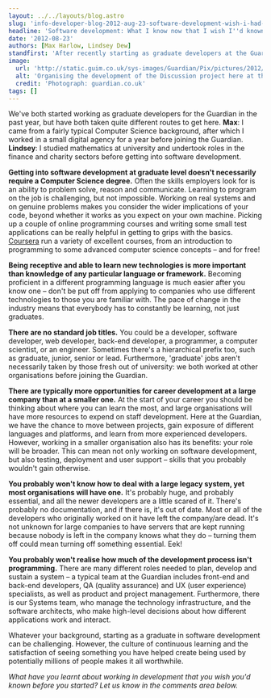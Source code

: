 ```yaml
---
layout: ../../layouts/blog.astro
slug: 'info-developer-blog-2012-aug-23-software-development-wish-i-had-known'
headline: 'Software development: What I know now that I wish I''d known before'
date: '2012-08-23'
authors: [Max Harlow, Lindsey Dew]
standfirst: 'After recently starting as graduate developers at the Guardian, Max Harlow and Lindsey Dew explain what they have discovered'
image:
  url: 'http://static.guim.co.uk/sys-images/Guardian/Pix/pictures/2012/8/23/1345722530904/-460.jpeg'
  alt: 'Organising the development of the Discussion project here at the Guardian'
  credit: 'Photograph: guardian.co.uk'
tags: []
---
```


We've both started working as graduate developers for the Guardian in the past year, but have both taken quite different routes to get here. **Max**: I came from a fairly typical Computer Science background, after which I worked in a small digital agency for a year before joining the Guardian. **Lindsey**: I studied mathematics at university and undertook roles in the finance and charity sectors before getting into software development.

**Getting into software development at graduate level doesn't necessarily require a Computer Science degree.** Often the skills employers look for is an ability to problem solve, reason and communicate. Learning to program on the job is challenging, but not impossible. Working on real systems and on genuine problems makes you consider the wider implications of your code, beyond whether it works as you expect on your own machine. Picking up a couple of online programming courses and writing some small test applications can be really helpful in getting to grips with the basics. [Coursera](https://www.coursera.org/) run a variety of excellent courses, from an introduction to programming to some advanced computer science concepts – and for free!

**Being receptive and able to learn new technologies is more important than knowledge of any particular language or framework.** Becoming proficient in a different programming language is much easier after you know one – don't be put off from applying to companies who use different technologies to those you are familiar with. The pace of change in the industry means that everybody has to constantly be learning, not just graduates.

**There are no standard job titles.** You could be a developer, software developer, web developer, back-end developer, a programmer, a computer scientist, or an engineer. Sometimes there's a hierarchical prefix too, such as graduate, junior, senior or lead. Furthermore, 'graduate' jobs aren't necessarily taken by those fresh out of university: we both worked at other organisations before joining the Guardian.

**There are typically more opportunities for career development at a large company than at a smaller one.** At the start of your career you should be thinking about where you can learn the most, and large organisations will have more resources to expend on staff development. Here at the Guardian, we have the chance to move between projects, gain exposure of different languages and platforms, and learn from more experienced developers. However, working in a smaller organisation also has its benefits: your role will be broader. This can mean not only working on software development, but also testing, deployment and user support – skills that you probably wouldn't gain otherwise.

**You probably won't know how to deal with a large legacy system, yet most organisations will have one.** It's probably huge, and probably essential, and all the newer developers are a little scared of it. There's probably no documentation, and if there is, it's out of date. Most or all of the developers who originally worked on it have left the company/are dead. It's not unknown for large companies to have servers that are kept running because nobody is left in the company knows what they do – turning them off could mean turning off something essential. Eek!

**You probably won't realise how much of the development process isn't programming.** There are many different roles needed to plan, develop and sustain a system – a typical team at the Guardian includes front-end and back-end developers, QA (quality assurance) and UX (user experience) specialists, as well as product and project management. Furthermore, there is our Systems team, who manage the technology infrastructure, and the software architects, who make high-level decisions about how different applications work and interact.

Whatever your background, starting as a graduate in software development can be challenging. However, the culture of continuous learning and the satisfaction of seeing something you have helped create being used by potentially millions of people makes it all worthwhile.

_What have you learnt about working in development that you wish you'd known before you started? Let us know in the comments area below._
